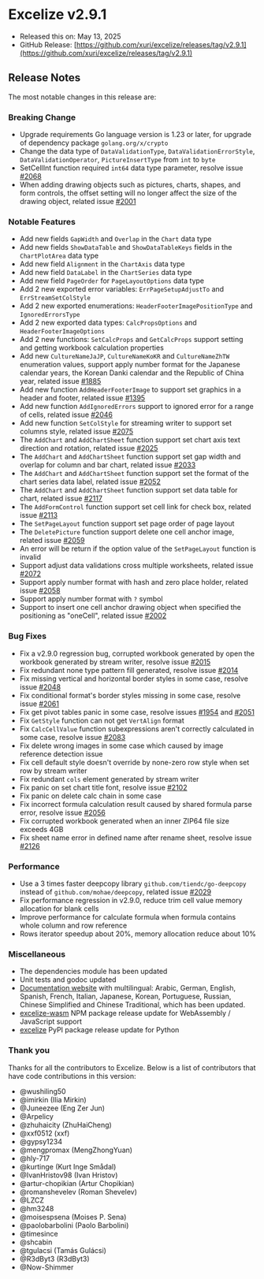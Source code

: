 # Excelize v2.9.1

* Released this on: May 13, 2025
* GitHub Release: [https://github.com/xuri/excelize/releases/tag/v2.9.1](https://github.com/xuri/excelize/releases/tag/v2.9.1)

## Release Notes

The most notable changes in this release are:

### Breaking Change

* Upgrade requirements Go language version is 1.23 or later, for upgrade of dependency package `golang.org/x/crypto`
* Change the data type of `DataValidationType`, `DataValidationErrorStyle`, `DataValidationOperator`, `PictureInsertType` from `int` to `byte`
* SetCellInt function required `int64` data type parameter, resolve issue [#2068](https://github.com/xuri/excelize/issues/2068)
* When adding drawing objects such as pictures, charts, shapes, and form controls, the offset setting will no longer affect the size of the drawing object, related issue [#2001](https://github.com/xuri/excelize/issues/2001)

### Notable Features

* Add new fields `GapWidth` and `Overlap` in the `Chart` data type
* Add new fields `ShowDataTable` and `ShowDataTableKeys` fields in the `ChartPlotArea` data type
* Add new field `Alignment` in the `ChartAxis` data type
* Add new field `DataLabel` in the `ChartSeries` data type
* Add new field `PageOrder` for `PageLayoutOptions` data type
* Add 2 new exported error variables: `ErrPageSetupAdjustTo` and `ErrStreamSetColStyle`
* Add 2 new exported enumerations: `HeaderFooterImagePositionType` and `IgnoredErrorsType`
* Add 2 new exported data types: `CalcPropsOptions` and `HeaderFooterImageOptions`
* Add 2 new functions: `SetCalcProps` and `GetCalcProps` support setting and getting workbook calculation properties
* Add new `CultureNameJaJP`, `CultureNameKoKR` and `CultureNameZhTW` enumeration values, support apply number format for the Japanese calendar years, the Korean Danki calendar and the Republic of China year, related issue [#1885](https://github.com/xuri/excelize/issues/1885)
* Add new function `AddHeaderFooterImage` to support set graphics in a header and footer, related issue [#1395](https://github.com/xuri/excelize/issues/1395)
* Add new function `AddIgnoredErrors` support to ignored error for a range of cells, related issue [#2046](https://github.com/xuri/excelize/issues/2046)
* Add new function `SetColStyle` for streaming writer to support set columns style, related issue [#2075](https://github.com/xuri/excelize/issues/2075)
* The `AddChart` and `AddChartSheet` function support set chart axis text direction and rotation, related issue [#2025](https://github.com/xuri/excelize/issues/2025)
* The `AddChart` and `AddChartSheet` function support set gap width and overlap for column and bar chart, related issue [#2033](https://github.com/xuri/excelize/issues/2033)
* The `AddChart` and `AddChartSheet` function support set the format of the chart series data label, related issue [#2052](https://github.com/xuri/excelize/issues/2052)
* The `AddChart` and `AddChartSheet` function support set data table for chart, related issue [#2117](https://github.com/xuri/excelize/issues/2117)
* The `AddFormControl` function support set cell link for check box, related issue [#2113](https://github.com/xuri/excelize/issues/2113)
* The `SetPageLayout` function support set page order of page layout
* The `DeletePicture` function support delete one cell anchor image, related issue [#2059](https://github.com/xuri/excelize/issues/2059)
* An error will be return if the option value of the `SetPageLayout` function is invalid
* Support adjust data validations cross multiple worksheets, related issue [#2072](https://github.com/xuri/excelize/issues/2072)
* Support apply number format with hash and zero place holder, related issue [#2058](https://github.com/xuri/excelize/issues/2058)
* Support apply number format with `?` symbol
* Support to insert one cell anchor drawing object when specified the positioning as "oneCell", related issue [#2002](https://github.com/xuri/excelize/issues/2002)

### Bug Fixes

* Fix a v2.9.0 regression bug, corrupted workbook generated by open the workbook generated by stream writer, resolve issue [#2015](https://github.com/xuri/excelize/issues/2015)
* Fix redundant none type pattern fill generated, resolve issue [#2014](https://github.com/xuri/excelize/issues/2014)
* Fix missing vertical and horizontal border styles in some case, resolve issue [#2048](https://github.com/xuri/excelize/issues/2048)
* Fix conditional format's border styles missing in some case, resolve issue [#2061](https://github.com/xuri/excelize/issues/2061)
* Fix get pivot tables panic in some case, resolve issues [#1954](https://github.com/xuri/excelize/issues/1954) and [#2051](https://github.com/xuri/excelize/issues/2051)
* Fix `GetStyle` function can not get `VertAlign` format
* Fix `CalcCellValue` function subexpressions aren't correctly calculated in some case, resolve issue [#2083](https://github.com/xuri/excelize/issues/2083)
* Fix delete wrong images in some case which caused by image reference detection issue
* Fix cell default style doesn't override by none-zero row style when set row by stream writer
* Fix redundant `cols` element generated by stream writer
* Fix panic on set chart title font, resolve issue [#2102](https://github.com/xuri/excelize/issues/2102)
* Fix panic on delete calc chain in some case
* Fix incorrect formula calculation result caused by shared formula parse error, resolve issue [#2056](https://github.com/xuri/excelize/issues/2056)
* Fix corrupted workbook generated when an inner ZIP64 file size exceeds 4GB
* Fix sheet name error in defined name after rename sheet, resolve issue [#2126](https://github.com/xuri/excelize/issues/2126)

### Performance

* Use a 3 times faster deepcopy library `github.com/tiendc/go-deepcopy` instead of `github.com/mohae/deepcopy`, related issue [#2029](https://github.com/xuri/excelize/issues/2029)
* Fix performance regression in v2.9.0, reduce trim cell value memory allocation for blank cells
* Improve performance for calculate formula when formula contains whole column and row reference
* Rows iterator speedup about 20%, memory allocation reduce about 10%

### Miscellaneous

* The dependencies module has been updated
* Unit tests and godoc updated
* [Documentation website](https://xuri.me/excelize) with multilingual: Arabic, German, English, Spanish, French, Italian, Japanese, Korean, Portuguese, Russian, Chinese Simplified and Chinese Traditional, which has been updated.
* [excelize-wasm](https://github.com/xuri/excelize-wasm) NPM package release update for WebAssembly / JavaScript support
* [excelize](https://github.com/xuri/excelize-py) PyPI package release update for Python

### Thank you

Thanks for all the contributors to Excelize. Below is a list of contributors that have code contributions in this version:

* @wushiling50
* @imirkin (Ilia Mirkin)
* @Juneezee (Eng Zer Jun)
* @Arpelicy
* @zhuhaicity (ZhuHaiCheng)
* @xxf0512 (xxf)
* @gypsy1234
* @mengpromax (MengZhongYuan)
* @hly-717
* @kurtinge (Kurt Inge Smådal)
* @IvanHristov98 (Ivan Hristov)
* @artur-chopikian (Artur Chopikian)
* @romanshevelev (Roman Shevelev)
* @LZCZ
* @hm3248
* @moisespsena (Moises P. Sena)
* @paolobarbolini (Paolo Barbolini)
* @timesince
* @shcabin
* @tgulacsi (Tamás Gulácsi)
* @R3dByt3 (R3dByt3)
* @Now-Shimmer
